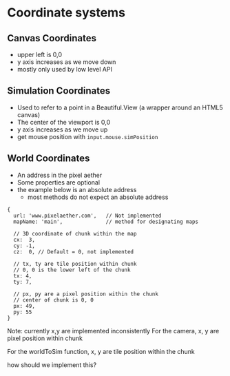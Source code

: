 # Coordinate systems

## Canvas Coordinates

- upper left is 0,0
- y axis increases as we move down
- mostly only used by low level API

## Simulation Coordinates

- Used to refer to a point in a Beautiful.View (a wrapper around an HTML5 canvas)
- The center of the viewport is 0,0
- y axis increases as we move up
- get mouse position with `input.mouse.simPosition`

## World Coordinates

- An address in the pixel aether
- Some properties are optional
- the example below is an absolute address
  - most methods do not expect an absolute address

```
{
  url: 'www.pixelaether.com',   // Not implemented
  mapName: 'main',              // method for designating maps

  // 3D coordinate of chunk within the map
  cx:  3,
  cy: -1,
  cz:  0, // Default = 0, not implemented

  // tx, ty are tile position within chunk
  // 0, 0 is the lower left of the chunk
  tx: 4,
  ty: 7,

  // px, py are a pixel position within the chunk
  // center of chunk is 0, 0
  px: 49,
  py: 55
}
```

Note: currently x,y are implemented inconsistently
For the camera, x, y are pixel position within chunk

For the worldToSim function, x, y are tile position within the chunk

how should we implement this?
